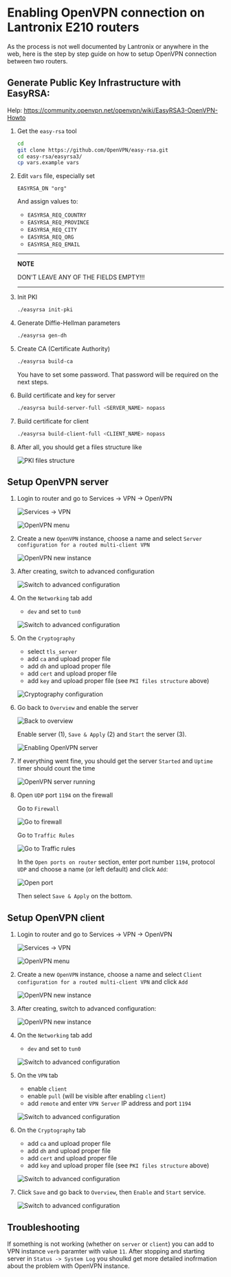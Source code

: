 # Enabling OpenVPN connection on Lantronix E210 routers

As the process is not well documented by Lantronix or anywhere in the web, here is the step by step guide on how to setup OpenVPN connection between two routers.


## Generate Public Key Infrastructure with EasyRSA:
Help: https://community.openvpn.net/openvpn/wiki/EasyRSA3-OpenVPN-Howto

1. Get the `easy-rsa` tool

    ```bash
    cd
    git clone https://github.com/OpenVPN/easy-rsa.git
    cd easy-rsa/easyrsa3/
    cp vars.example vars
    ```

1. Edit `vars` file, especially set

    `EASYRSA_DN "org"`

    And assign values to:
    * `EASYRSA_REQ_COUNTRY`
    * `EASYRSA_REQ_PROVINCE`
    * `EASYRSA_REQ_CITY`
    * `EASYRSA_REQ_ORG`
    * `EASYRSA_REQ_EMAIL`

    ---
    **NOTE**

    DON'T LEAVE ANY OF THE FIELDS EMPTY!!!

    ---

1. Init PKI

    ```bash
    ./easyrsa init-pki
    ```

1. Generate Diffie-Hellman parameters

    ```bash
    ./easyrsa gen-dh
    ```

1. Create CA (Certificate Authority)

    ```bash
    ./easyrsa build-ca
    ```
    You have to set some password. That password will be required on the next steps.

1. Build certificate and key for server

    ```bash
    ./easyrsa build-server-full <SERVER_NAME> nopass
    ```

1. Build certificate for client

    ```bash
    ./easyrsa build-client-full <CLIENT_NAME> nopass
    ```

1. After all, you should get a files structure like

    ![PKI files structure](./img/files.png)


## Setup OpenVPN server

1. Login to router and go to Services -> VPN -> OpenVPN

    ![Services -> VPN](./img/router-server-1.png)

    ![OpenVPN menu](./img/router-server-2.png)

1. Create a new `OpenVPN` instance, choose a name and select `Server configuration for a routed multi-client VPN`

    ![OpenVPN new instance](./img/router-server-3.png)

1. After creating, switch to advanced configuration

    ![Switch to advanced configuration](./img/router-server-4.png)

1. On the `Networking` tab add

    * `dev` and set to `tun0`

    ![Switch to advanced configuration](./img/router-server-5.png)

1. On the `Cryptography`

    * select `tls_server`
    * add `ca` and upload proper file
    * add `dh` and upload proper file
    * add `cert` and upload proper file
    * add `key` and upload proper file
    (see `PKI files structure` above)

    ![Cryptography configuration](./img/router-server-6.png)

1. Go back to `Overview` and enable the server

    ![Back to overview](./img/router-server-7.png)

    Enable server (1), `Save & Apply` (2) and `Start` the server (3).

    ![Enabling OpenVPN server](./img/router-server-8.png)

1. If everything went fine, you should get the server `Started` and `Uptime` timer should count the time

    ![OpenVPN server running](./img/router-server-9.png)

1. Open `UDP` port `1194` on the firewall

    Go to `Firewall`

    ![Go to firewall](./img/router-server-10.png)

    Go to `Traffic Rules`

    ![Go to Traffic rules](./img/router-server-11.png)

    In the `Open ports on router` section, enter port number `1194`, protocol `UDP` and choose a name (or left default) and click `Add`:

    ![Open port](./img/router-server-12.png)

    Then select `Save & Apply` on the bottom.

## Setup OpenVPN client

1. Login to router and go to Services -> VPN -> OpenVPN

    ![Services -> VPN](./img/router-server-1.png)

    ![OpenVPN menu](./img/router-server-2.png)

1. Create a new `OpenVPN` instance, choose a name and select `Client configuration for a routed multi-client VPN` and click `Add`

    ![OpenVPN new instance](./img/router-client-1.png)

1. After creating, switch to advanced configuration:

    ![OpenVPN new instance](./img/router-client-2.png)

1. On the `Networking` tab add

    * `dev` and set to `tun0`

    ![Switch to advanced configuration](./img/router-client-3.png)

1. On the `VPN` tab

    * enable `client`
    * enable `pull` (will be visible after enabling `client`)
    * add `remote` and enter `VPN Server` IP address and port `1194`

    ![Switch to advanced configuration](./img/router-client-4.png)

1. On the `Cryptography` tab

    * add `ca` and upload proper file
    * add `dh` and upload proper file
    * add `cert` and upload proper file
    * add `key` and upload proper file
    (see `PKI files structure` above)

    ![Switch to advanced configuration](./img/router-client-5.png)

1. Click `Save` and go back to `Overview`, then `Enable` and `Start` service.

    ![Switch to advanced configuration](./img/router-client-6.png)

## Troubleshooting

If something is not working (whether on `server` or `client`) you can add to VPN instance `verb` paramter with value `11`. After stopping and starting server in `Status -> System Log` you shoulkd get more detailed inofrmation about the problem with OpenVPN instance.
